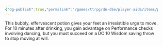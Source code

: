 ```yaml
---
{"dg-publish":true,"permalink":"/games/ttrpg/dn-d5e/player-aids/items/potions/potion-of-dancing-feet/","tags":["TTRPG/DND/5e"]}
---
```



This bubbly, effervescent potion gives your feet an irresistible urge to move. For 10 minutes after drinking, you gain advantage on Performance checks involving dancing, but you must succeed on a DC 10 Wisdom saving throw to stop moving at will.
